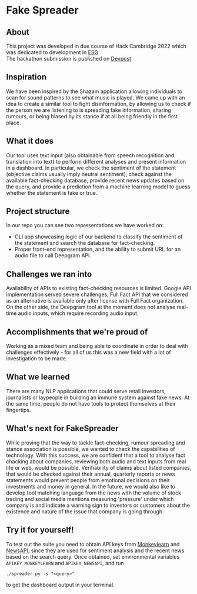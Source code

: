 # Fake Spreader

## About

This project was developed in due course of Hack Cambridge 2022 which was dedicated to development in [ESG](https://www.investopedia.com/terms/e/environmental-social-and-governance-esg-criteria.asp).  
The hackathon submission is published on [Devpost](https://devpost.com/software/fakespreader)

## Inspiration

We have been inspired by the Shazam application allowing individuals to scan for sound patterns to see what music is played. We came up with an idea to create a similar tool to fight disinformation, by allowing us to check if the person we are listening to is spreading fake information, sharing rumours, or being biased by its stance if at all being friendly in the first place.

## What it does

Our tool uses text input (also obtainable from speech recognition and translation into text) to perform different analyses and present information in a dashboard. In particular, we check the sentiment of the statement (objective claims usually imply neutral sentiment), check against the available fact-checking database, provide recent news updates based on the query, and provide a prediction from a machine learning model to guess whether the statement is fake or true.

## Project structure

In our repo you can see two representations we have worked on:
 - CLI app showcasing logic of our backend to classify the sentiment of the statement and search the database for fact-checking.
 - Proper front-end representation, and the ability to submit URL for an audio file to call Deepgram API.

## Challenges we ran into

Availability of APIs to existing fact-checking resources is limited. Google API implementation served severe challenges; Full Fact API that we considered as an alternative is available only after license with Full Fact organization. On the other side, the Deepgram tool at the moment does not analyse real-time audio inputs, which require recording audio input.

## Accomplishments that we're proud of

Working as a mixed team and being able to coordinate in order to deal with challenges effectively - for all of us this was a new field with a lot of investigation to be made.

## What we learned

There are many NLP applications that could serve retail investors, journalists or laypeople in building an immune system against fake news. At the same time, people do not have tools to protect themselves at their fingertips.

## What's next for FakeSpreader

While proving that the way to tackle fact-checking, rumour spreading and stance association is possible, we wanted to check the capabilities of technology. With this success, we are confident that a tool to analyse fact chacking about companies, reviewing both audio and text inputs from real life or web, would be possible. Verifiability of claims about listed companies, that would be checked against their annual, quarterly reports or news statements would prevent people from emotional decisions on their investments and money in general. In the future, we would also like to develop tool matching language from the news with the volume of stock trading and social media mentions measuring 'pressure' under which company is and indicate a warning sign to investors or customers about the existence and nature of the issue that company is going through.

## Try it for yourself!

To test out the suite you need to obtain API keys from [Monkeylearn](https://monkeylearn.com/) and [NewsAPI](https://newsapi.org/), since they are used for sentiment analysis and the recent news based on the search query. Once obtained, set environmental variables `APIKEY_MONKEYLEARN` and `APIKEY_NEWSAPI`, and run
```
./spreader.py -s "<query>"
```
to get the dashboard output in your terminal.

